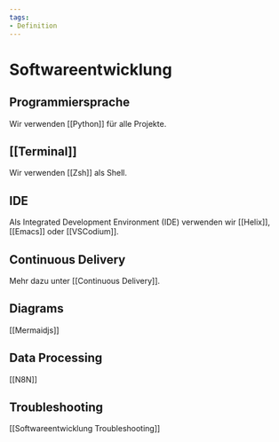 ```yaml
---
tags:
- Definition
---
```

# Softwareentwicklung

## Programmiersprache

Wir verwenden [[Python]] für alle Projekte.

## [[Terminal]]

Wir verwenden [[Zsh]] als Shell.

## IDE

Als Integrated Development Environment (IDE) verwenden wir  [[Helix]], [[Emacs]] oder [[VSCodium]].

## Continuous Delivery

Mehr dazu unter [[Continuous Delivery]].

## Diagrams

[[Mermaidjs]]

## Data Processing

[[N8N]]

## Troubleshooting

[[Softwareentwicklung Troubleshooting]]